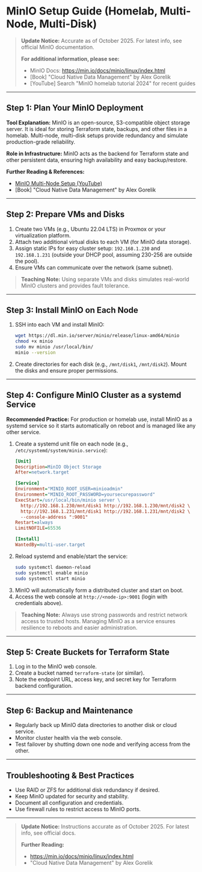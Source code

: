 # MinIO Setup Guide (Homelab, Multi-Node, Multi-Disk)

> **Update Notice:** Accurate as of October 2025. For latest info, see official MinIO documentation.
> 
> **For additional information, please see:**
> - MinIO Docs: https://min.io/docs/minio/linux/index.html
> - [Book] "Cloud Native Data Management" by Alex Gorelik
> - [YouTube] Search "MinIO homelab tutorial 2024" for recent guides

---

## Step 1: Plan Your MinIO Deployment

**Tool Explanation:**
MinIO is an open-source, S3-compatible object storage server. It is ideal for storing Terraform state, backups, and other files in a homelab. Multi-node, multi-disk setups provide redundancy and simulate production-grade reliability.

**Role in Infrastructure:**
MinIO acts as the backend for Terraform state and other persistent data, ensuring high availability and easy backup/restore.

**Further Reading & References:**
- [MinIO Multi-Node Setup (YouTube)](https://www.youtube.com/results?search_query=minio+multi+node+setup)
- [Book] "Cloud Native Data Management" by Alex Gorelik

---

## Step 2: Prepare VMs and Disks

1. Create two VMs (e.g., Ubuntu 22.04 LTS) in Proxmox or your virtualization platform.
2. Attach two additional virtual disks to each VM (for MinIO data storage).
3. Assign static IPs for easy cluster setup: `192.168.1.230` and `192.168.1.231` (outside your DHCP pool, assuming 230-256 are outside the pool).
4. Ensure VMs can communicate over the network (same subnet).

> **Teaching Note:** Using separate VMs and disks simulates real-world MinIO clusters and provides fault tolerance.

---

## Step 3: Install MinIO on Each Node

1. SSH into each VM and install MinIO:
   ```bash
   wget https://dl.min.io/server/minio/release/linux-amd64/minio
   chmod +x minio
   sudo mv minio /usr/local/bin/
   minio --version
   ```
2. Create directories for each disk (e.g., `/mnt/disk1`, `/mnt/disk2`). Mount the disks and ensure proper permissions.

---


## Step 4: Configure MinIO Cluster as a systemd Service

**Recommended Practice:**
For production or homelab use, install MinIO as a systemd service so it starts automatically on reboot and is managed like any other service.

1. Create a systemd unit file on each node (e.g., `/etc/systemd/system/minio.service`):
   ```ini
   [Unit]
   Description=MinIO Object Storage
   After=network.target

   [Service]
   Environment="MINIO_ROOT_USER=minioadmin"
   Environment="MINIO_ROOT_PASSWORD=yoursecurepassword"
   ExecStart=/usr/local/bin/minio server \
     http://192.168.1.230/mnt/disk1 http://192.168.1.230/mnt/disk2 \
     http://192.168.1.231/mnt/disk1 http://192.168.1.231/mnt/disk2 \
     --console-address ":9001"
   Restart=always
   LimitNOFILE=65536

   [Install]
   WantedBy=multi-user.target
   ```
2. Reload systemd and enable/start the service:
   ```bash
   sudo systemctl daemon-reload
   sudo systemctl enable minio
   sudo systemctl start minio
   ```
3. MinIO will automatically form a distributed cluster and start on boot.
4. Access the web console at `http://<node-ip>:9001` (login with credentials above).

> **Teaching Note:** Always use strong passwords and restrict network access to trusted hosts. Managing MinIO as a service ensures resilience to reboots and easier administration.

---

## Step 5: Create Buckets for Terraform State

1. Log in to the MinIO web console.
2. Create a bucket named `terraform-state` (or similar).
3. Note the endpoint URL, access key, and secret key for Terraform backend configuration.

---

## Step 6: Backup and Maintenance

- Regularly back up MinIO data directories to another disk or cloud service.
- Monitor cluster health via the web console.
- Test failover by shutting down one node and verifying access from the other.

---

## Troubleshooting & Best Practices

- Use RAID or ZFS for additional disk redundancy if desired.
- Keep MinIO updated for security and stability.
- Document all configuration and credentials.
- Use firewall rules to restrict access to MinIO ports.

---

> **Update Notice:** Instructions accurate as of October 2025. For latest info, see official docs.
> 
> **Further Reading:**
> - https://min.io/docs/minio/linux/index.html
> - "Cloud Native Data Management" by Alex Gorelik
